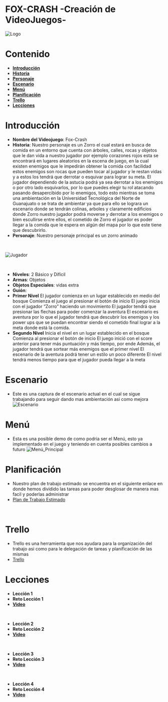 # FOX-CRASH -Creación de VideoJuegos-
![Logo](https://i.ibb.co/RcnWgsx/8e098d58-742a-4155-866c-9916d7a0d323.jpg)
# Contenido
* [**Introducción**](#introducción)
* [**Historia**](**Historia**)
* [**Personaje**](**Personaje**)
* [**Escenario**](#escenario)
* [**Menú**](#menú)
* [**Planificación**](#planificación)
* [**Trello**](#trello)
* [**Lecciones**](#lecciones)

# Introducción
- **Nombre del Videojuego**: Fox-Crash
- **Historia**: Nuestro personaje es un Zorro el cual estará en busca de comida en un entorno que cuenta
con árboles, calles, rocas y objetos que le dan vida a nuestro jugador por ejemplo corazones rojos esta
se encontrará en lugares aleatorios en la escena de juego, en la cual existen enemigos que le impedirán
obtener la comida con facilidad estos enemigos son rocas que pueden tocar al jugador y le restan vidas
y a estos los tendrá que derrotar o esquivar para lograr su meta.
El jugador dependiendo de la astucia podrá ya sea derrotar a los enemigos o por otro lado esquivarlos,
por lo que puedes elegir tu rol atacando pasando desapercibido por lo enemigos, todo esto mientras se
toma una ambientación en la Universidad Tecnológica del Norte de Guanajuato o se trata de ambientar
ya que para ello se lograra un escenario donde se tendrán colinas, arboles y claramente edificios donde
Zorro nuestro jugador podrá moverse y derrotar a los enemigos o bien escullirse entre ellos, el cometido
de Zorro el jugador es poder llegar a la comida que le espera en algún del mapa por lo que este tiene
que descubrirlo.
- **Personaje**: Nuestro personaje principal es un zorro animado

<br>
  
![Jugador](https://i.ibb.co/7jPxfS7/Player.png)

<br>

- **Niveles**: 2 Básico y Difícil
- **Armas**: Objetos
- **Objetos Especiales**: vidas extra
- **Guión**:
-   **Primer Nivel**
El jugador comienza en un lugar establecido en medio del bosque
Comienza el juego al presionar el botón de inicio
El juego inicia con el jugador “Zorro” haciendo un movimiento
El jugador tendrá que presionar las flechas para poder comenzar la aventura
El escenario es aventura por lo que el jugador tendrá que descubrir los enemigos y los power ups que se
puedan encontrar siendo el cometido final lograr a la meta donde está la comida.
-    **Segundo Nivel**
Inicia el nivel en un lugar establecido en el bosque
Comienza al presionar el botón de inicio
El juego inició con el score anterior para tener más puntuación y más tiempo, por ende
Además, el jugador tendrá que sortear más enemigos que el primer nivel
El escenario de la aventura podrá tener un estilo un poco diferente
El nivel tendrá menos tiempo para que el jugador pueda llegar a la meta

# Escenario
- Este es una captura de el escenario actual en el cual se sigue trabajando para seguir dando mas ambientación asi como mejora
![Escenario](https://i.ibb.co/qMxtLgz/Demoterreno.png)

# Menú
- Esta es una posible demo de como podria ser el Menú, esto ya implementado en el juego y teniendo en cuenta posibles cambios a futuro 
![Menú_Principal](https://i.ibb.co/DGF36Gb/Menu.png)

# Planificación
- Nuestro plan de trabajo estimado se encuentra en el siguiente enlace en donde hemos dividido las tareas para poder desglosar de manera mas facil y poderlas administrar
- [Plan de Trabajo Estimado](https://www.canva.com/design/DAFu7rthFQE/view)
<br>

# Trello
- Trello es una herramienta que nos ayudara para la organización del trabajo asi como para le delegación de tareas y planificación de las mismas
- [Trello](https://trello.com/b/LgZr0uko/fox-crash)

# Lecciones
- **Lección 1**
- **Reto Lección 1**
- [**Video**](www.youtube.com/34rwerwer2)

<br>

- **Lección 2**
- **Reto Lección 2**
- [**Video**](www.youtube.com/34rwerwer2)

<br>

- **Lección 3**
- **Reto Lección 3**
- [**Video**](www.youtube.com/34rwerw2)

<br>

- **Lección 4**
- **Reto Lección 4**
- [**Video**](www.youtube.com/34rwerwer2)



